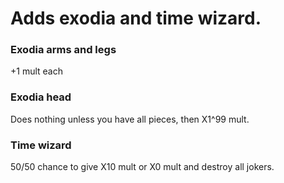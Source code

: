 # Adds exodia and time wizard.

### Exodia arms and legs
+1 mult each

### Exodia head
Does nothing unless you have all pieces, then X1^99 mult.

### Time wizard
50/50 chance to give X10 mult or X0 mult and destroy all jokers.
